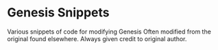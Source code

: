 # Genesis Snippets
Various snippets of code for modifying Genesis 
Often modified from the original found elsewhere. Always given credit to original author.
